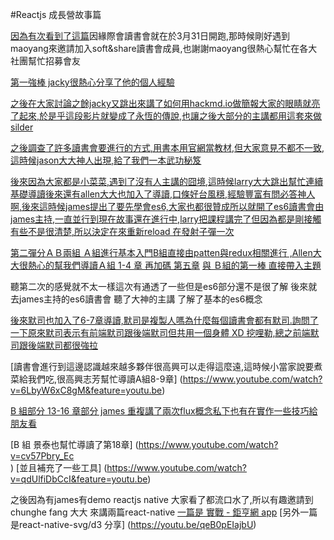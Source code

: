#Reactjs 成長營故事篇


[因為有次看到了這篇](https://www.youtube.com/watch?v=sHsmh3eRP04)因緣際會讀書會就在於3月31日開跑,那時候剛好遇到maoyang來邀請加入soft&share讀書會成員,也謝謝maoyang很熱心幫忙在各大社團幫忙招募會友

[第一強棒 jacky很熱心分享了他的個人經驗](http://www.slideshare.net/hungjie19/hello-reactjs-01-bulid-my-first-web-app)

[之後在大家討論之餘jacky又跳出來講了如何用hackmd.io做簡報大家的眼睛就亮了起來,於是乎這段影片就變成了永恆的傳說,也讓之後大部分的主講都用這套來做silder](https://www.youtube.com/watch?v=8maKJ6CJ9no)

[之後調查了許多讀書會要進行的方式,用書本用官網當教材,但大家意見不都不一致,這時候jason大大神人出現,給了我們一本武功秘笈](https://github.com/shiningjason1989/react-quick-tutorial
)

[後來因為大家都是小菜菜,遇到了沒有人主講的囧境,這時候larry大大跳出幫忙連續基礎導讀後來還有allen大大也加入了導讀,口條好台風穩,經驗豐富有問必答神人啊,後來這時候james提出了要先學會es6,大家也都很贊成所以就開了es6讀書會由james主持,一直並行到現在故事還在進行中,larry把課程講完了但因為都是剛接觸有些不是很清楚,所以決定在來重新reload 在發射子彈一次
](https://www.facebook.com/groups/gruntjsTW/?fref=ts)


[第二彈分ＡＢ兩組 Ａ組進行基本入門B組直接由patten與redux相關進行 ,Allen大大很熱心的幫我們導讀Ａ組 1-4 章 ](https://www.youtube.com/watch?v=EkjdBs1Fzeo&list=PLjCvPv97gItIvMkDEot1vYH6NmE6EwO56&index=1) [再加碼 第五章](https://www.youtube.com/watch?v=oJ6WZjFrUHc&list=PLjCvPv97gItIvMkDEot1vYH6NmE6EwO56&index=2) [與 Ｂ組的第一棒 直接帶入主題](https://www.youtube.com/watch?v=2cfMA0uDOYE&list=PLjCvPv97gItIvMkDEot1vYH6NmE6EwO56&index=3)

聽第二次的感覺就不太一樣這次有通透了一些但是es6部分還不是很了解
後來就去james主持的es6讀書會 聽了大神的主講
了解了基本的es6概念

[後來默司也加入了6-7章導讀,默司是複製人嗎為什麼每個讀書會都有默司.詢問了一下原來默司表示有前端默司跟後端默司但共用一個身體 XD 挖哩勒,總之前端默司跟後端默司都很強拉
](https://www.facebook.com/mosluce/videos/10210633331609210/)

[讀書會進行到這邊認識越來越多夥伴很高興可以走得這麼遠,這時候小當家說要煮菜給我們吃,很高興志芳幫忙導讀A組8-9章]
(https://www.youtube.com/watch?v=6LbyW6xC8gM&feature=youtu.be)

[B 組部分 13-16 章部分 james 重複講了兩次flux概念私下也有在實作一些技巧給朋友看
](https://youtu.be/RgB_2R8j3L8)

[B 組 景泰也幫忙導讀了第18章]
(https://www.youtube.com/watch?v=cv57Pbry_Ec				
)
[並且補充了一些工具]
(https://www.youtube.com/watch?v=qdUlfiDbCcI&feature=youtu.be)

之後因為有james有demo reactjs native 大家看了都流口水了,所以有趣邀請到 chunghe fang 大大 來講兩篇react-native
[一篇是 實戰 - 鉅亨網 app](https://youtu.be/NEmQAC9IMLk)
[另外一篇是react-native-svg/d3 分享]
(https://youtu.be/qeB0pEIajbU)
